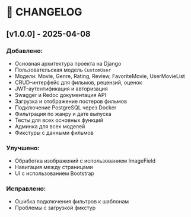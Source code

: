 
# 📌 CHANGELOG

## [v1.0.0] - 2025-04-08

### Добавлено:
- Основная архитектура проекта на Django
- Пользовательская модель `CustomUser`
- Модели: Movie, Genre, Rating, Review, FavoriteMovie, UserMovieList
- CRUD-интерфейс для фильмов, рецензий, оценок
- JWT-аутентификация и авторизация
- Swagger и Redoc документация API
- Загрузка и отображение постеров фильмов
- Подключение PostgreSQL через Docker
- Фильтрация по жанру и дате выпуска
- Тесты для всех основных функций
- Админка для всех моделей
- Фикстуры с данными фильмов

### Улучшено:
- Обработка изображений с использованием ImageField
- Навигация между страницами
- UI с использованием Bootstrap

### Исправлено:
- Ошибка подключения фильтров к шаблонам
- Проблемы с загрузкой фикстур
